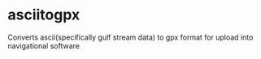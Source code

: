 # asciitogpx
Converts ascii(specifically gulf stream data) to gpx format for upload into navigational software
